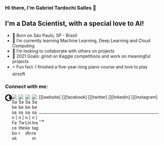 ### Hi there, I'm Gabriel Tardochi Salles 👋

## I'm a Data Scientist, with a special love to AI!

- 👶 Born on São Paulo, SP - Brazil
- 🌱 I’m currently learning Machine Learning, Deep Learning and Cloud Computing
- 👯 I’m looking to collaborate with others on projects
- 🥅 2021 Goals: grind on Kaggle competitions and work on meaningful projects
- ⚡ Fun fact: I finished a five-year-long piano course and love to play airsoft

### Connect with me:

[<img align="left" alt="Sabesan" width="22px" src="https://raw.githubusercontent.com/iconic/open-iconic/master/svg/globe.svg" />][website]
[<img align="left" alt="Sabesan | Facebook" width="22px" src="https://cdn.jsdelivr.net/npm/simple-icons@3.4.0/icons/facebook.svg" />][facebook]
[<img align="left" alt="Sabesan | Twitter" width="22px" src="https://cdn.jsdelivr.net/npm/simple-icons@v3/icons/twitter.svg" />][twitter]
[<img align="left" alt="Sabesan | LinkedIn" width="22px" src="https://cdn.jsdelivr.net/npm/simple-icons@v3/icons/linkedin.svg" />][linkedin]
[<img align="left" alt="Sabesan | Instagram" width="22px" src="https://cdn.jsdelivr.net/npm/simple-icons@v3/icons/instagram.svg" />][instagram]

<br />

---
-->
